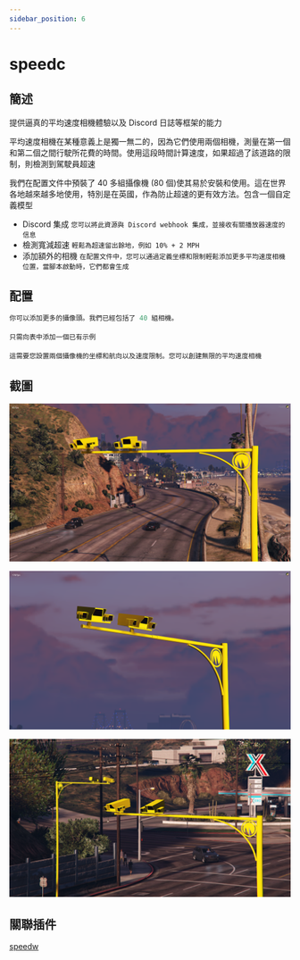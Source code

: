 ```yaml
---
sidebar_position: 6
---
```


# speedc

## 簡述

提供逼真的平均速度相機體驗以及 Discord  日誌等框架的能力

平均速度相機在某種意義上是獨一無二的，因為它們使用兩個相機，測量在第一個和第二個之間行駛所花費的時間。使用這段時間計算速度，如果超過了該道路的限制，則檢測到駕駛員超速

我們在配置文件中預裝了 40 多組攝像機 (80 個)使其易於安裝和使用。這在世界各地越來越多地使用，特別是在英國，作為防止超速的更有效方法。包含一個自定義模型

- Discord 集成 ```您可以將此資源與 Discord webhook 集成，並接收有關播放器速度的信息```
- 檢測寬減超速 ```輕鬆為超速留出餘地，例如 10% + 2 MPH```
- 添加額外的相機 ```在配置文件中，您可以通過定義坐標和限制輕鬆添加更多平均速度相機位置，當腳本啟動時，它們都會生成```

## 配置

```jsx title="config_averagespeed.lua"
你可以添加更多的攝像頭。我們已經包括了 40 組相機。

只需向表中添加一個已有示例

這需要您設置兩個攝像機的坐標和航向以及速度限制。您可以創建無限的平均速度相機
```

## 截圖

![speedc1](img/speedc1.png)

![speedc2](img/speedc2.png)

![speedc3](img/speedc3.png)

## 關聯插件

[speedw](./speedw)
